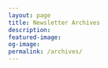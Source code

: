 ```yaml
---
layout: page
title: Newsletter Archives
description:
featured-image:
og-image:
permalink: /archives/
---
```

<script language="javascript" src="http://us12.campaign-archive2.com/generate-js/?u=f7b10fb98bc28907d65a32ec1&fid=1105&show=100" type="text/javascript"></script>